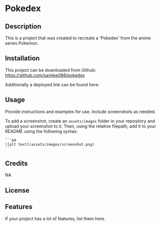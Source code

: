 # Pokedex

## Description

This is a project that was created to recreate a 'Pokedex' from the anime series Pokemon.

## Installation

This project can be downloaded from Github:
https://github.com/samlee088/pokedex

Additionally a deployed link can be found here:

## Usage

Provide instructions and examples for use. Include screenshots as needed.

To add a screenshot, create an `assets/images` folder in your repository and upload your screenshot to it. Then, using the relative filepath, add it to your README using the following syntax:

    ```md
    ![alt text](assets/images/screenshot.png)
    ```

## Credits

NA

## License

## Features

If your project has a lot of features, list them here.
